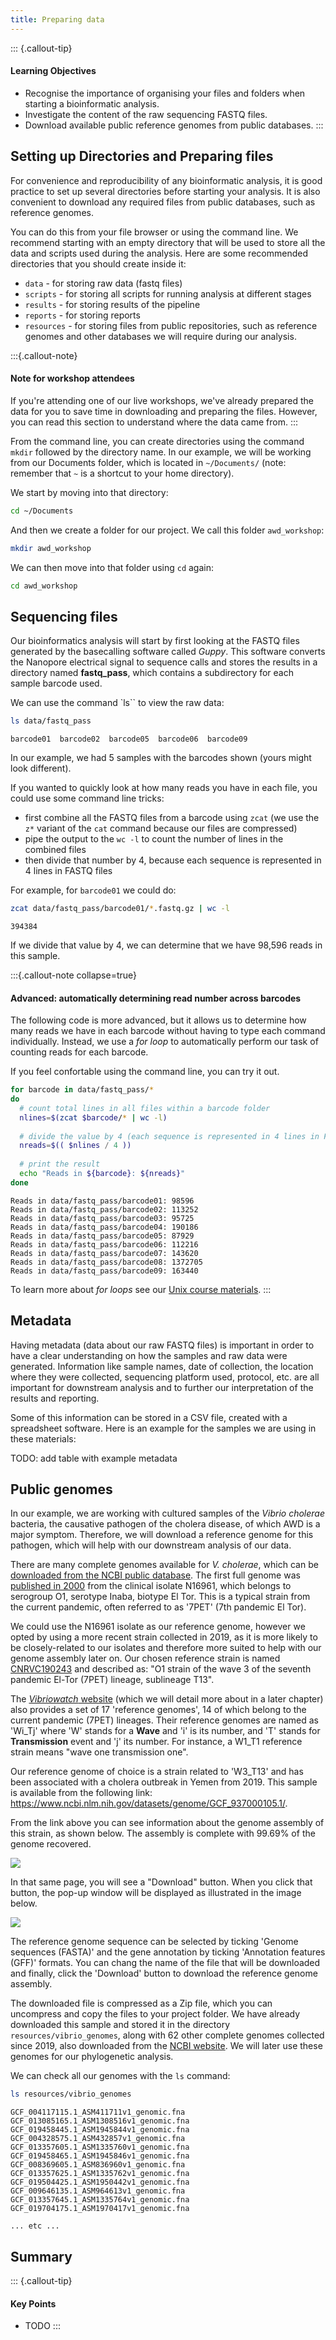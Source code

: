 ```yaml
---
title: Preparing data
---
```


::: {.callout-tip}
#### Learning Objectives

- Recognise the importance of organising your files and folders when starting a bioinformatic analysis.
- Investigate the content of the raw sequencing FASTQ files.
- Download available public reference genomes from public databases.
:::


## Setting up Directories and Preparing files

For convenience and reproducibility of any bioinformatic analysis, it is good practice to set up several directories before starting your analysis. 
It is also convenient to download any required files from public databases, such as reference genomes. 

You can do this from your file browser or using the command line. 
We recommend starting with an empty directory that will be used to store all the data and scripts used during the analysis. 
Here are some recommended directories that you should create inside it: 

- `data` - for storing raw data (fastq files)
- `scripts` - for storing all scripts for running analysis at different stages
- `results` - for storing results of the pipeline
- `reports` - for storing reports
- `resources` - for storing files from public repositories, such as reference genomes and other databases we will require during our analysis.

:::{.callout-note}
#### Note for workshop attendees

If you're attending one of our live workshops, we've already prepared the data for you to save time in downloading and preparing the files. 
However, you can read this section to understand where the data came from.
:::

From the command line, you can create directories using the command `mkdir` followed by the directory name. 
In our example, we will be working from our Documents folder, which is located in `~/Documents/` (note: remember that `~` is a shortcut to your home directory). 

We start by moving into that directory: 

```bash
cd ~/Documents
```

And then we create a folder for our project. 
We call this folder `awd_workshop`:

```bash
mkdir awd_workshop
```

We can then move into that folder using `cd` again:

```bash
cd awd_workshop
```


## Sequencing files

Our bioinformatics analysis will start by first looking at the FASTQ files generated by the basecalling software called _Guppy_. 
This software converts the Nanopore electrical signal to sequence calls and stores the results in a directory named **fastq_pass**, which contains a subdirectory for each sample barcode used. 

We can use the command `ls`` to view the raw data:

```bash
ls data/fastq_pass
```

```
barcode01  barcode02  barcode05  barcode06  barcode09
```

In our example, we had 5 samples with the barcodes shown (yours might look different). 

If you wanted to quickly look at how many reads you have in each file, you could use some command line tricks: 

- first combine all the FASTQ files from a barcode using `zcat` (we use the `z*` variant of the `cat` command because our files are compressed)
- pipe the output to the `wc -l` to count the number of lines in the combined files
- then divide that number by 4, because each sequence is represented in 4 lines in FASTQ files

For example, for `barcode01` we could do: 

```bash
zcat data/fastq_pass/barcode01/*.fastq.gz | wc -l
```

```
394384
```

If we divide that value by 4, we can determine that we have 98,596 reads in this sample. 


:::{.callout-note collapse=true}
#### Advanced: automatically determining read number across barcodes

The following code is more advanced, but it allows us to determine how many reads we have in each barcode without having to type each command individually. 
Instead, we use a _for loop_ to automatically perform our task of counting reads for each barcode.

If you feel confortable using the command line, you can try it out.

```bash
for barcode in data/fastq_pass/*
do
  # count total lines in all files within a barcode folder
  nlines=$(zcat $barcode/* | wc -l)
  
  # divide the value by 4 (each sequence is represented in 4 lines in FASTQ files)
  nreads=$(( $nlines / 4 ))
  
  # print the result
  echo "Reads in ${barcode}: ${nreads}"
done
```

```
Reads in data/fastq_pass/barcode01: 98596
Reads in data/fastq_pass/barcode02: 113252
Reads in data/fastq_pass/barcode03: 95725
Reads in data/fastq_pass/barcode04: 190186
Reads in data/fastq_pass/barcode05: 87929
Reads in data/fastq_pass/barcode06: 112216
Reads in data/fastq_pass/barcode07: 143620
Reads in data/fastq_pass/barcode08: 1372705
Reads in data/fastq_pass/barcode09: 163440
```

To learn more about _for loops_ see our [Unix course materials](https://cambiotraining.github.io/unix-shell/materials/02-programming/03-loops.html). 
:::


## Metadata

Having metadata (data about our raw FASTQ files) is important in order to have a clear understanding on how the samples and raw data were generated. 
Information like sample names, date of collection, the location where they were collected, sequencing platform used, protocol, etc. are all important for downstream analysis and to further our interpretation of the results and reporting.

Some of this information can be stored in a CSV file, created with a spreadsheet software. 
Here is an example for the samples we are using in these materials: 

TODO: add table with example metadata


## Public genomes

In our example, we are working with cultured samples of the _Vibrio cholerae_ bacteria, the causative pathogen of the cholera disease, of which AWD is a major symptom. 
Therefore, we will download a reference genome for this pathogen, which will help with our downstream analysis of our data. 

There are many complete genomes available for _V. cholerae_, which can be [downloaded from the NCBI public database](https://www.ncbi.nlm.nih.gov/datasets/genome/?taxon=666&annotated_only=true&refseq_annotation=true&typical_only=true).
The first full genome was [published in 2000](https://doi.org/10.1038/35020000) from the clinical isolate N16961, which belongs to serogroup O1, serotype Inaba, biotype El Tor. 
This is a typical strain from the current pandemic, often referred to as '7PET' (7th pandemic El Tor).

We could use the N16961 isolate as our reference genome, however we opted by using a more recent strain collected in 2019, as it is more likely to be closely-related to our isolates and therefore more suited to help with our genome assembly later on. 
Our chosen reference strain is named [CNRVC190243](https://www.ncbi.nlm.nih.gov/datasets/genome/GCF_937000105.1/) and described as: "O1 strain of the wave 3 of the seventh pandemic El-Tor (7PET) lineage, sublineage T13". 

The [_Vibriowatch_ website](https://genomic-surveillance-for-vibrio-cholerae-using-vibriowatch.readthedocs.io/en/latest/mlst.html#compare-your-isolate-to-vibriowatch-s-reference-genomes) (which we will detail more about in a later chapter) also provides a set of 17 'reference genomes', 14 of which belong to the current pandemic (7PET) lineages. 
Their reference genomes are named as 'Wi_Tj' where 'W' stands for a **Wave** and 'i' is its number, and 'T' stands for **Transmission** event and 'j' its number. 
For instance, a W1_T1 reference strain means "wave one transmission one". 

Our reference genome of choice is a strain related to 'W3_T13' and has been associated with a cholera outbreak in Yemen from 2019.
This sample is available from the following link: https://www.ncbi.nlm.nih.gov/datasets/genome/GCF_937000105.1/.

From the link above you can see information about the genome assembly of this strain, as shown below. 
The assembly is complete with 99.69% of the genome recovered.

![](images/ref_genome_download_page.png)

In that same page, you will see a "Download" button. 
When you click that button, the pop-up window will be displayed as illustrated in the image below.

![](images/ref_genome_download_pop_up_button.png)

The reference genome sequence can be selected by ticking 'Genome sequences (FASTA)' and the gene annotation by ticking 'Annotation features (GFF)' formats. 
You can chang the name of the file that will be downloaded and finally, click the 'Download' button to download the reference genome assembly.

The downloaded file is compressed as a Zip file, which you can uncompress and copy the files to your project folder. 
We have already downloaded this sample and stored it in the directory `resources/vibrio_genomes`, along with 62 other complete genomes collected since 2019, also downloaded from the [NCBI website](https://www.ncbi.nlm.nih.gov/datasets/genome/?taxon=666&annotated_only=true&refseq_annotation=true&typical_only=true&assembly_level=3%3A3&release_year=2019%3A2023). 
We will later use these genomes for our phylogenetic analysis. 

We can check all our genomes with the `ls` command: 

```bash
ls resources/vibrio_genomes
```

```
GCF_004117115.1_ASM411711v1_genomic.fna   GCF_013085165.1_ASM1308516v1_genomic.fna  GCF_019458445.1_ASM1945844v1_genomic.fna
GCF_004328575.1_ASM432857v1_genomic.fna   GCF_013357605.1_ASM1335760v1_genomic.fna  GCF_019458465.1_ASM1945846v1_genomic.fna
GCF_008369605.1_ASM836960v1_genomic.fna   GCF_013357625.1_ASM1335762v1_genomic.fna  GCF_019504425.1_ASM1950442v1_genomic.fna
GCF_009646135.1_ASM964613v1_genomic.fna   GCF_013357645.1_ASM1335764v1_genomic.fna  GCF_019704175.1_ASM1970417v1_genomic.fna

... etc ...
```

## Summary

::: {.callout-tip}
#### Key Points

- TODO
:::
